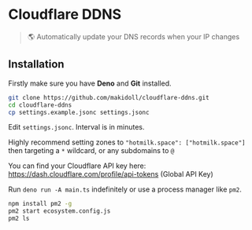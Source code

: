 # Cloudflare DDNS

> 🌎 Automatically update your DNS records when your IP changes

## Installation

Firstly make sure you have **Deno** and **Git** installed.

```bash
git clone https://github.com/makidoll/cloudflare-ddns.git
cd cloudflare-ddns
cp settings.example.jsonc settings.jsonc
```

Edit `settings.jsonc`. Interval is in minutes.

Highly recommend setting zones to `"hotmilk.space": ["hotmilk.space"]`<br>
then targeting a `*` wildcard, or any subdomains to `@`

You can find your Cloudflare API key here: https://dash.cloudflare.com/profile/api-tokens (Global API Key)

Run `deno run -A main.ts` indefinitely or use a process manager like `pm2`.

```bash
npm install pm2 -g
pm2 start ecosystem.config.js
pm2 ls
```
